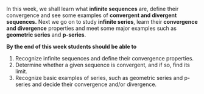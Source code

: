 In this week, we shall learn what **infinite sequences** are, define their convergence and see some examples of **convergent and divergent sequences.** Next we go on to study **infinite series**, learn their **convergence and divergence** properties and meet some major examples such as **geometric series** and **p-series**. 

**By the end of this week students should be able to**

1. Recognize infinite sequences and define their convergence properties.
2. Determine whether a given sequence is convergent, and if so, find its limit. 
3. Recognize basic examples of series, such as geometric series and p-series and decide their convergence and/or divergence.